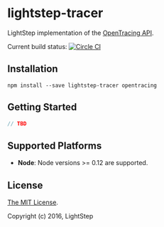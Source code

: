 # lightstep-tracer

LightStep implementation of the [OpenTracing API](http://opentracing.io/).

Current build status: [![Circle CI](https://circleci.com/gh/lightstephq/lightstep-tracer-javascript/tree/master.svg?style=svg)](https://circleci.com/gh/lightstephq/lightstep-tracer-javascript/tree/master)

## Installation

```
npm install --save lightstep-tracer opentracing
```

## Getting Started

```javascript
// TBD
```

## Supported Platforms

* **Node**: Node versions >= 0.12 are supported.

## License

[The MIT License](LICENSE).

Copyright (c) 2016, LightStep
